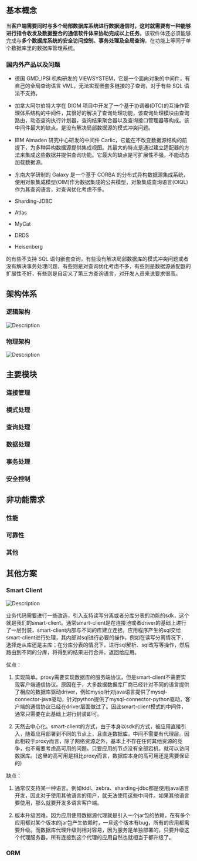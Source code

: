 ## 基本概念

当**客户端需要同时与多个局部数据库系统进行数据通信时，这时就需要有一种能够进行指令收发及数据整合的通信软件体来协助完成以上任务**。该软件体还必须能够完成与**多个数据库系统的安全访问控制、事务处理及全局查询**，在功能上等同于单个数据库里的数据库管理系统。

### 国内外产品以及问题

- 德国 GMD_IPSI 机构研发的 VIEWSYSTEM，它是一个面向对象的中间件，有自己的全局查询语言 VML，无法实现嵌套多链接的子查询，对于有些 SQL 语法不支持。 

- 加拿大阿尔伯特大学在 DIOM 项目中开发了一个基于协调器(DTC)的互操作管理体系结构的中间件，其很好的解决了查询处理功能，该查询处理模块由查询路由，动态查询执行计划器，查询结果聚合器以及查询接口管理器等构成。该中间件最大的缺点。是没有解决局部数据源的模式冲突问题。

-  IBM Almaden 研究中心研发的中间件 Carlic，它能在不改变数据源结构的前提下，为多种异构数据源提供集成视图。其最大的特点是通过建立适配器的方法来集成这些数据并提供查询功能。它最大的缺点是可扩展性不强，不能动态加载数据源。

- 东南大学研制的 Galaxy 是一个基于 CORBA 的分布式异构数据源集成系统，使用对象集成模型(OIM)作为数据集成的公共模型，对象集成查询语言(OIQL)作为其查询语言，对查询优化考虑不多。

- Sharding-JDBC

- Atlas

- MyCat

- DRDS

- Heisenberg

的有些不支持 SQL 语句嵌套查询，有些没有解决局部数据库的模式冲突问题或者没有解决事务处理问题，有些则是对查询优化考虑不多，有些则是数据源适配器的扩展性不好，有些则是自定义了第三方查询语言，对开发人员来说要求很高。

## 架构体系

### 逻辑架构

![Description](/ms-ng/cms/attach/download/61bdfc95-c731-473a-ac50-491bfd94a303/770R2yYy)

### 物理架构

![Description](/ms-ng/cms/attach/download/61bdfc95-c731-473a-ac50-491bfd94a303/nxRhNQbC)

## 主要模块

### 连接管理

### 模式处理

### 查询处理

### 数据处理

### 事务处理

### 安全控制

## 非功能需求

### 性能

### 可靠性

### 其他

## 其他方案

### Smart Client

![Description](/ms-ng/cms/attach/download/61bdfc95-c731-473a-ac50-491bfd94a303/w0m5LOXU)

业务代码需要进行一些改造，引入支持读写分离或者分库分表的功能的sdk，这个就是我们的smart-client。通常smart-client是在连接池或者driver的基础上进行了一层封装，smart-client内部与不同的库建立连接。应用程序产生的sql交给smart-client进行处理，其内部对sql进行必要的操作，例如在读写分离情况下，选择走从库还是主库；在分库分表的情况下，进行sql解析、sql改写等操作，然后路由到不同的分库，将得到的结果进行合并，返回给应用。

优点：

1. 实现简单。proxy需要实现数据库的服务端协议，但是smart-client不需要实现客户端通信协议。原因在于，大多数据数据库厂商已经针对不同的语言提供了相应的数据库驱动driver，例如mysql针对java语言提供了mysql-connector-java驱动，针对python提供了mysql-connector-python驱动，客户端的通信协议已经在driver层面做过了。因此smart-client模式的中间件，通常只需要在此基础上进行封装即可。

2. 天然去中心化。smart-client的方式，由于本身以sdk的方式，被应用直接引入，随着应用部署到不同的节点上，且直连数据库，中间不需要有代理层。因此相较于proxy而言，除了网络资源之外，基本上不存在任何其他资源的竞争，也不需要考虑高可用的问题。只要应用的节点没有全部宕机，就可以访问数据库。(这里的高可用是相比proxy而言，数据库本身的高可用还是需要保证的)

缺点：

1. 通常仅支持某一种语言。例如tddl、zebra、sharding-jdbc都是使用java语言开发，因此对于使用其他语言的用户，就无法使用这些中间件。如果其他语言要使用，那么就要开发多语言客户端。

2. 版本升级困难。因为应用使用数据源代理就是引入一个jar包的依赖，在有多个应用都对某个版本的jar包产生依赖时，一旦这个版本有bug，所有的应用都需要升级。而数据库代理升级则相对容易，因为服务是单独部署的，只要升级这个代理服务器，所有连接到这个代理的应用自然也就相当于都升级了。

### ORM







